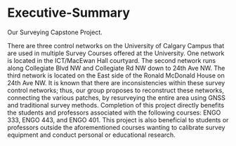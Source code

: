 # Executive-Summary
Our Surveying Capstone Project.

There are three control networks on the University of Calgary Campus that are used in multiple Survey Courses offered at the University.  One network is located in the ICT/MacEwan Hall courtyard. The second network runs along Collegiate Blvd NW and Collegiate Rd NW down to 24th Ave NW. The third network is located on the East side of the Ronald McDonald House on 24th Ave NW. It is known that there are inconsistencies within these survey control networks; thus, our group proposes to reconstruct these networks, connecting the various patches, by resurveying the entire area using GNSS and traditional survey methods. Completion of this project directly benefits the students and professors associated with the following courses: ENGO 333, ENGO 443, and ENGO 401. This project is also beneficial to students or professors outside the aforementioned courses wanting to calibrate survey equipment and conduct personal or educational research.
